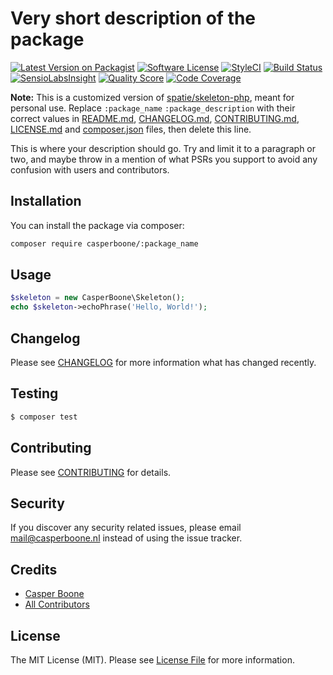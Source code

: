 # Very short description of the package

[![Latest Version on Packagist](https://img.shields.io/packagist/v/casperboone/:package_name.svg?style=flat-square)](https://packagist.org/packages/casperboone/:package_name)
[![Software License](https://img.shields.io/badge/license-MIT-brightgreen.svg?style=flat-square)](LICENSE.md)
[![StyleCI](https://styleci.io/repos/xxxxxxxxx/shield)](https://styleci.io/repos/xxxxxxxxx)
[![Build Status](https://img.shields.io/travis/casperboone/:package_name/master.svg?style=flat-square)](https://travis-ci.org/casperboone/:package_name)
[![SensioLabsInsight](https://img.shields.io/sensiolabs/i/xxxxxxxxx.svg?style=flat-square)](https://insight.sensiolabs.com/projects/xxxxxxxxx)
[![Quality Score](https://img.shields.io/scrutinizer/g/casperboone/:package_name.svg?style=flat-square)](https://scrutinizer-ci.com/g/casperboone/:package_name)
[![Code Coverage](https://img.shields.io/scrutinizer/coverage/g/casperboone/:package_name/master.svg?style=flat-square)](https://scrutinizer-ci.com/g/casperboone/pushover/?branch=master)

**Note:** This is a customized version of [spatie/skeleton-php](https://github.com/spatie/skeleton-php), meant for personal use. 
Replace ```:package_name``` ```:package_description``` with their correct values in [README.md](README.md), [CHANGELOG.md](CHANGELOG.md), [CONTRIBUTING.md](CONTRIBUTING.md), [LICENSE.md](LICENSE.md) and [composer.json](composer.json) files, then delete this line.

This is where your description should go. Try and limit it to a paragraph or two, and maybe throw in a mention of what PSRs you support to avoid any confusion with users and contributors.

## Installation
You can install the package via composer:

``` bash
composer require casperboone/:package_name
```

## Usage

``` php
$skeleton = new CasperBoone\Skeleton();
echo $skeleton->echoPhrase('Hello, World!');
```

## Changelog

Please see [CHANGELOG](CHANGELOG.md) for more information what has changed recently.

## Testing

``` bash
$ composer test
```

## Contributing

Please see [CONTRIBUTING](CONTRIBUTING.md) for details.

## Security

If you discover any security related issues, please email mail@casperboone.nl instead of using the issue tracker.

## Credits

- [Casper Boone](https://github.com/casperboone)
- [All Contributors](../../contributors)

## License

The MIT License (MIT). Please see [License File](LICENSE.md) for more information.
